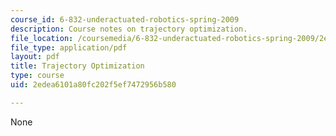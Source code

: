 ```yaml
---
course_id: 6-832-underactuated-robotics-spring-2009
description: Course notes on trajectory optimization.
file_location: /coursemedia/6-832-underactuated-robotics-spring-2009/2edea6101a80fc202f5ef7472956b580_MIT6_832s09_read_ch12.pdf
file_type: application/pdf
layout: pdf
title: Trajectory Optimization
type: course
uid: 2edea6101a80fc202f5ef7472956b580

---
```

None
